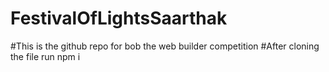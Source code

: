 # FestivalOfLightsSaarthak
#This is the github repo for bob the web builder competition
#After cloning the file run npm i
